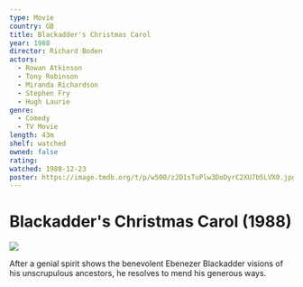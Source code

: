 ```yaml
---
type: Movie
country: GB
title: Blackadder's Christmas Carol
year: 1988
director: Richard Boden
actors:
  - Rowan Atkinson
  - Tony Robinson
  - Miranda Richardson
  - Stephen Fry
  - Hugh Laurie
genre:
  - Comedy
  - TV Movie
length: 43m
shelf: watched
owned: false
rating:
watched: 1988-12-23
poster: https://image.tmdb.org/t/p/w500/zJD1sTuPlw3DoDyrC2XU7b5LVX0.jpg
---
```


# Blackadder's Christmas Carol (1988)

![](https://image.tmdb.org/t/p/w500/zJD1sTuPlw3DoDyrC2XU7b5LVX0.jpg)

After a genial spirit shows the benevolent Ebenezer Blackadder visions of his unscrupulous ancestors, he resolves to mend his generous ways.